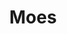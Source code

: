 ---
guid: 2007
title: "Moes"
category: Moes
description: "Moes is a brand for anyone interested in using high-quality smart home devices to enjoy a whole-house-intelligent lifestyle. Our mission is to design and provide comprehensive solutions to house devices for the enjoyment of our honored customers."
url: "https://www.moeshouse.com/"
locale: en_GB
sitemap:
  changefreq: 'monthly'
  exclude: 'no'
  priority: 0.5
  lastmod:  # date to end modification
redirect_from: /en/categorie-produit/brand/moes/
---